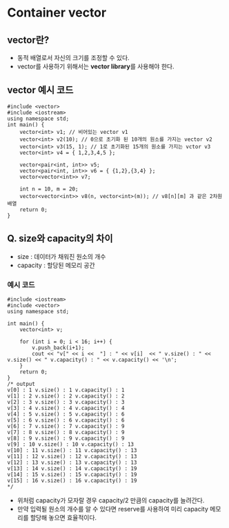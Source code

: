 Container vector
==============
## vector란?
- 동적 배열로서 자신의 크기를 조정할 수 있다.
- vector를 사용하기 위해서는 **vector library**를 사용해야 한다.
## vector 예시 코드
```{.C++}
#include <vector>
#include <iostream>
using namespace std;
int main() {
	vector<int> v1; // 비어있는 vector v1
	vector<int> v2(10); // 0으로 초기화 된 10개의 원소를 가지는 vector v2
	vector<int> v3(15, 1); // 1로 초기화된 15개의 원소를 가지는 vctor v3
	vector<int> v4 = { 1,2,3,4,5 };

	vector<pair<int, int>> v5;
	vector<pair<int, int>> v6 = { {1,2},{3,4} };
	vector<vector<int>> v7; 

	int n = 10, m = 20;
	vector<vector<int>> v8(n, vector<int>(m)); // v8[n][m] 과 같은 2차원 배열
	return 0;
}
```

## Q. size와 capacity의 차이
- size : 데이터가 채워진 원소의 개수
- capacity : 할당된 메모리 공간
### 예시 코드
```{.C++}
#include <iostream>
#include <vector>
using namespace std;

int main() {
	vector<int> v;

	for (int i = 0; i < 16; i++) {
		v.push_back(i+1);
		cout << "v[" << i <<  "] : " << v[i]  << " v.size() : " << v.size() << " v.capacity() : " << v.capacity() << '\n';
	}
	return 0;
}
/* output
v[0] : 1 v.size() : 1 v.capacity() : 1
v[1] : 2 v.size() : 2 v.capacity() : 2
v[2] : 3 v.size() : 3 v.capacity() : 3
v[3] : 4 v.size() : 4 v.capacity() : 4
v[4] : 5 v.size() : 5 v.capacity() : 6
v[5] : 6 v.size() : 6 v.capacity() : 6
v[6] : 7 v.size() : 7 v.capacity() : 9
v[7] : 8 v.size() : 8 v.capacity() : 9
v[8] : 9 v.size() : 9 v.capacity() : 9
v[9] : 10 v.size() : 10 v.capacity() : 13
v[10] : 11 v.size() : 11 v.capacity() : 13
v[11] : 12 v.size() : 12 v.capacity() : 13
v[12] : 13 v.size() : 13 v.capacity() : 13
v[13] : 14 v.size() : 14 v.capacity() : 19
v[14] : 15 v.size() : 15 v.capacity() : 19
v[15] : 16 v.size() : 16 v.capacity() : 19
*/
```
- 위처럼 capacity가 모자랄 경우 capacity/2 만큼의 capacity를 늘려간다.
- 만약 입력될 원소의 개수를 알 수 있다면 reserve를 사용하여 미리 capacity 메모리를 할당해 놓으면 효율적이다.
